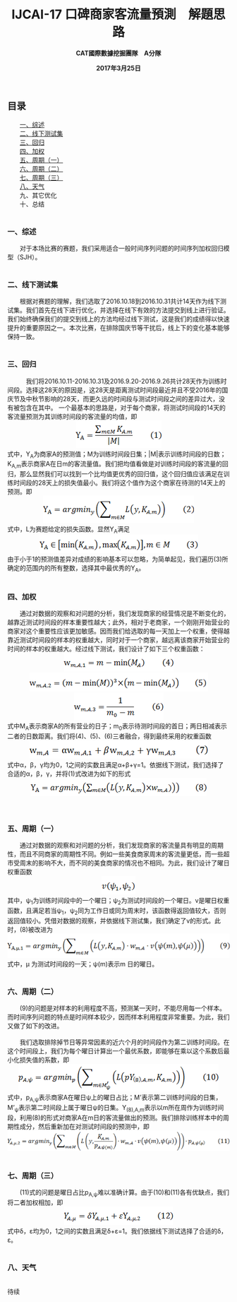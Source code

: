<h1 align="center">IJCAI-17 口碑商家客流量預測&emsp;解題思路</h1>
<p align="center"><b>CAT國際數據挖掘團隊&emsp;A分隊</b></p>
<p align="center"><b>2017年3月25日</b></p>
<br />
<h2>目录</h2>
&emsp;&emsp;<a href="#A1">一、综述</a><br />
&emsp;&emsp;<a href="#A2">二、线下测试集</a><br />
&emsp;&emsp;<a href="#A3">三、回归</a><br />
&emsp;&emsp;<a href="#A4">四、加权</a><br />
&emsp;&emsp;<a href="#A5">五、周期（一）</a><br />
&emsp;&emsp;<a href="#A6">六、周期（二）</a><br />
&emsp;&emsp;<a href="#A7">七、周期（三）</a><br />
&emsp;&emsp;<a href="#A8">八、天气</a><br />
&emsp;&emsp;<a>九、其它优化</a><br />
&emsp;&emsp;<a>十、总结</a><br />
<a name="A1" />
<br />
<h3>一、综述</h3>
&emsp;&emsp;对于本场比赛的赛题，我们采用适合一般时间序列问题的时间序列加权回归模型（SJH）。<br />
<a name="A2" />
<br />
<h3>二、线下测试集</h3>
&emsp;&emsp;根据对赛题的理解，我们选取了2016.10.18到2016.10.31共计14天作为线下测试集。我们首先在线下进行优化，并选择在线下有效的方法提交到线上进行验证。我们始终确保我们的提交到线上的方法均经过线下测试，这是我们的成绩得以快速提升的重要原因之一。本次比赛，在排除国庆节等干扰后，线上下的变化基本能够保持一致。<br />
<a name="A3" />
<br />
<h3>三、回归<br /></h3>
&emsp;&emsp;　我们将2016.10.11-2016.10.31及2016.9.20-2016.9.26共计28天作为训练时间段。选择这28天的原因是，这28天是距离测试时间段最近并且不受2016年的国庆节及中秋节影响的28天，而更久远的时间段与测试时间段之间的差异过大，没有被包含在其中。
一个最基本的思路是，对于每个商家，将测试时间段的14天的客流量预测为其训练时间段的客流量的均值，即
<div align="center"><img src="PNG/1.PNG" /></div>
式中，Y<sub>A</sub>为商家A的预测值；M为训练时间段日集；|M|表示训练时间段的日数；K<sub>A,m</sub>表示商家A在日m的客流量值。我们把均值看做是对训练时间段的客流量的回归，那么显然我们可以找到一个比均值更优秀的回归值，这个回归值应该满足在训练时间段的28天上的损失值最小。我们将这个值作为这个商家在待测的14天上的预测。即
<div align="center"><img src="PNG/2.PNG" /></div>
式中，L为赛题给定的损失函数。显然Y<sub>A</sub>满足
<div align="center"><img src="PNG/3.PNG" /></div>
由于小于1的预测值差异对成绩的影响基本可以忽略，为简单起见，我们遍历(3)所确定的范围内的所有整数，选择其中最优秀的Y<sub>A</sub>。<br />
<a name="A4" />
<br />
<h3>四、加权<br /></h3>
&emsp;&emsp;通过对数据的观察和对问题的分析，我们发现商家的经营情况是不断变化的，越靠近测试时间段的样本重要性越大；此外，相对于老商家，一个刚刚开始营业的商家对这个重要性应该更加敏感。因而我们给选取的每一天加上一个权重，使得越靠近测试时间段的样本的权重越大，同时对于一个商家，越远离该商家开始营业的时间的样本的权重越大。经过线下测试，我们设计了如下三个权重函数：
<div align="center"><img src="PNG/4.PNG" /></div>
<div align="center"><img src="PNG/5.PNG" /></div>
<div align="center"><img src="PNG/6.PNG" /></div>
式中M<sub>A</sub>表示商家A的所有营业的日子；m<sub>0</sub>表示待测时间段的首日；两日相减表示二者的日数距离。我们将(4)、(5)、(6)三者融合，得到最终采用的权重函数
<div align="center"><img src="PNG/7.PNG" /></div>
式中α，β，γ均为0，1之间的实数且满足α+β+γ=1。依据线下测试，我们选择了合适的α，β，γ，并将(1)式改进为如下的形式
<div align="center"><img src="PNG/8.PNG" /></div><br />
<a name="A5" />
<br />
<h3>五、周期（一）<br /></h3>
&emsp;&emsp;通过对数据的观察和对问题的分析，我们发现商家的客流量具有明显的周期性，而且不同商家的周期性不同。例如一些美食商家周末的客流量更低，而一些超市受周末的影响不大，而不同的美食商家的情况也不相同。为此，我们设计了曜日权重函数
<div align="center"><img src="PNG/9.PNG" /></div>
其中，ψ<sub>1</sub>为训练时间段中的一个曜日；ψ<sub>2</sub>为测试时间段的一个曜日。v是曜日权重函数，且满足若当ψ<sub>1</sub>，ψ<sub>2</sub>同为工作日或同为周末时，该函数得返回值较大，否则返回值较小。凭借对数据的观察，并依据线下测试集，我们确定了v的形式。此时，(8)被改进为
<div align="center"><img src="PNG/10.PNG" /></div>
式中，μ 为测试时间段的一天；ψ(m)表示m 日的曜日。<br />
<a name="A6" />
<br />
<h3>六、周期（二）<br /></h3>
&emsp;&emsp;(9)的问题是对样本的利用程度不高，预测某一天时，不能尽用每一个样本。而时间序列问题的特点是时间样本较少，因而样本利用程度非常重要。为此，我们又做了如下的改进。<br />
<br />
&emsp;&emsp;我们选取排除掉节日等异常因素的近六个月的时间段作为第二训练时间段。在这个时间段上，我们为每个曜日计算出一个最优系数，即能够在乘以这个系数后最小化损失值的系数，即
<div align="center"><img src="PNG/11.PNG" /></div>
式中，p<sub>A,ψ</sub>表示商家A在曜日ψ上的曜日占比；M’表示第二训练时间段的日集，M’<sub>ψ</sub>表示第二时间段上属于曜日ψ的日集。Y<sub>(8),A,m</sub>表示以m所在周作为训练时间段，利用(8)的形式对商家A在m日的客流量做出的预测。我们排除训练样本中的周期性成分，然后重新加在对测试时间段的预测中，即
<div align="center"><img src="PNG/12.PNG" /></div>
<a name="A7" />
<br />
<h3>七、周期（三）<br /></h3>
&emsp;&emsp;(11)式的问题是曜日占比p<sub>A,ψ</sub>难以准确计算。由于(10)和(11)各有优缺点，我们将二者加权相加，即
<div align="center"><img src="PNG/13.PNG" /></div>
式中δ，ε均为0，1之间的实数且满足δ+ε=1。我们依据线下测试选择了合适的δ，ε。<br />
<a name="A8" />
<br />
<h3>八、天气<br /></h3>
<br />
待续
<br />
<a name="A9" />
<br />
<br />
<a name="A10" />
<br />
<br />